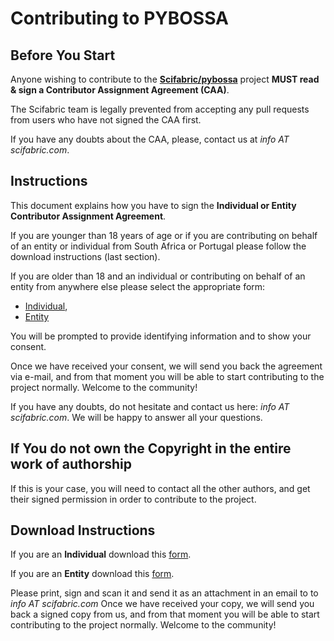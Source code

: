# Contributing to PYBOSSA

## Before You Start

Anyone wishing to contribute to the **[Scifabric/pybossa](https://github.com/Scifabric/pybossa)** project 
**MUST read & sign a Contributor Assignment Agreement (CAA)**. 

The Scifabric team is legally prevented from accepting any pull requests from users who have not signed the CAA first.

If you have any doubts about the CAA, please, contact us at *info AT scifabric.com*.

## Instructions

This document explains how you have to sign the **Individual or Entity Contributor Assignment Agreement**. 

If you are younger than 18 years of age or if you are contributing on behalf of an entity or individual from South Africa or Portugal please follow the download instructions (last section). 

If you are older than 18 and an individual or contributing on behalf of an entity from anywhere else please select the appropriate form:

* [Individual](https://docs.google.com/forms/d/1Hm3d1CylEvvuZ9TiQKoy9U8qBUMbQ1t5IiWum4tecJU/viewform), 
* [Entity](https://docs.google.com/forms/d/1IBUu6HAr1hdQlgv9SJ6FluoypjK-_SLAxnuEt5q7nug/viewform)
 
You will be prompted to provide identifying information and to show your consent.

Once we have received your consent, we will send you back the agreement via e-mail, and from that moment you will be able to start contributing to the project normally. Welcome to the community!

If you have any doubts, do not hesitate and contact us here: *info AT scifabric.com*. We will be happy to answer all your questions.

## If You do not own the Copyright in the entire work of authorship

If this is your case, you will need to contact all the other authors, and get their signed permission in order to contribute to the project.

## Download Instructions

If you are an **Individual** download this [form](https://drive.google.com/file/d/0B-wKsWbAUup4Y0pLOGY1Sl9UMTQ/view?usp=sharing).

If you are an **Entity** download this [form](https://drive.google.com/file/d/0B-wKsWbAUup4YWRxakNXVV9BYmc/view?usp=sharing).

Please print, sign and scan it and send it as an attachment in an email to  to *info AT scifabric.com* Once we have received your copy, we will send you back a signed copy from us, and from that moment you will be able to start contributing to the project normally. Welcome to the community!


